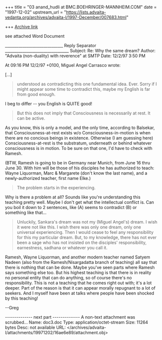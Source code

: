 +++
title = "03 anand_hudli at BMC.BOEHRINGER-MANNHEIM.COM"
date = "1997-12-02"
upstream_url = "https://lists.advaita-vedanta.org/archives/advaita-l/1997-December/007683.html"

+++
[Archive link](https://lists.advaita-vedanta.org/archives/advaita-l/1997-December/007683.html)

  see attached Word Document


______________________________ Reply Separator _________________________________
Subject: Re: Why the same dream?
Author:  "Advaita (non-duality) with reverence" <ADVAITA-L at TAMU.EDU>  at SMTP
Date:    12/2/97 3:50 PM


At 09:16 PM 12/2/97 +0100, Miguel Angel Carrasco wrote:

[...]

>understood as contradicting this one fundamental idea. Ever. Sorry if I
>might appear some time to contradict this, maybe my English is far from
>good enough.

I beg to differ -- you English is QUITE good!

>But this does not imply that Consciousness is necessarily at rest. It can
>be active.

As you know, this is only a model, and the only time, according to
Balsekar, that Consciousness-at-rest exists w/o Consciousness-in-motion is
when there are no concious beings in existence.  Otherwise (I am guessing
here) Consciousness-at-rest is the substratum, underneath or behind
whatever consciousness is in motion.  To be sure on that one, I'd have to
check with Ramesh.

   (BTW, Ramesh is going to be in Germany near Munich,
    from June 16 thru June 30. With him will be those
    of his disciples he has authorized to teach:
    Wayne Liquorman, Marc & Margarete (don't know the
    last name), and a newly-authorized teacher,
    first name Elke.)

>The problem starts in the experiencing.

Why is there a problem at all?  Sounds like you're understanding this
teaching pretty well.  Maybe I don't get what the intellectual conflict is.
 Can you boil it down to 2 sentences, like (A) seems to contradict (B) or
something like that...

>Unluckily, Sankara's dream was not my (Miguel Angel's) dream. I wish it
>were not like this. I wish there was only one dream, only one universal
>experiencing. Then I would cease to feel any responsibility for this my
>particular dream. But, to my knowledge, there has not ever been a sage who
>has not insisted on the disciples' responsibility, earnestness, sadhana or
>whatever you call it.

Ramesh, Wayne Liquorman, and another modern teacher named Satyem Nadeen
(also from the Ramesh/Nisargadatta branch of teaching) all say that there
is nothing that can be done.  Maybe you've seen parts where Ramesh says
something else too.  But his highest teaching is that there is in reality
no personal entity that can do anything, so of course there's no
responsibility.  This is not a teaching that he comes right out with; it's
a lot deeper.  Part of the reason is that it can appear morally repugnant
to a lot of seekers.  And I myself have been at talks where people have
been shocked by this teaching!

--Greg



-------------- next part --------------
A non-text attachment was scrubbed...
Name: doc3.doc
Type: application/octet-stream
Size: 11264 bytes
Desc: not available
URL: </archives/advaita-l/attachments/19971202/16ae6e89/attachment.obj>
